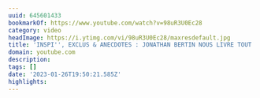 ```yaml
---
uuid: 645601433
bookmarkOf: https://www.youtube.com/watch?v=98uR3U0Ec28
category: video
headImage: https://i.ytimg.com/vi/98uR3U0Ec28/maxresdefault.jpg
title: 'INSPI'', EXCLUS & ANECDOTES : JONATHAN BERTIN NOUS LIVRE TOUT !'
domain: youtube.com
description: 
tags: []
date: '2023-01-26T19:50:21.585Z'
highlights: 
---
```



